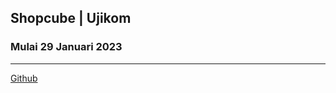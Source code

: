 ## Shopcube | Ujikom

### Mulai 29 Januari 2023

---

[Github](https://github.com/cavinhartono/ujikom-pos.git)
